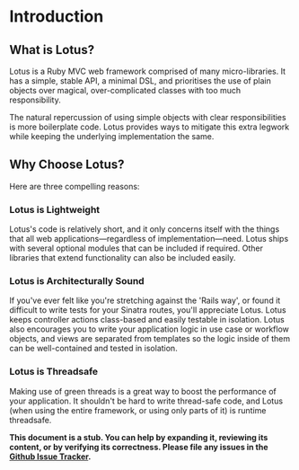 # Introduction

## What is Lotus?

Lotus is a Ruby MVC web framework comprised of many micro-libraries. It has a
simple, stable API, a minimal DSL, and prioritises the use of plain objects over
magical, over-complicated classes with too much responsibility.

The natural repercussion of using simple objects with clear responsibilities
is more boilerplate code. Lotus provides ways to mitigate
this extra legwork while keeping the underlying implementation the same.

## Why Choose Lotus?

Here are three compelling reasons:

### Lotus is Lightweight

Lotus's code is relatively short, and it only concerns itself with the things
that all web applications&mdash;regardless of implementation&mdash;need.
Lotus ships with several optional modules that can be included if required.
Other libraries that extend functionality can also be included easily.

### Lotus is Architecturally Sound

If you've ever felt like you're stretching against the 'Rails way', or found
it difficult to write tests for your Sinatra routes, you'll appreciate Lotus.
Lotus keeps controller actions class-based and easily testable in isolation.
Lotus also encourages you to write your application logic in use case or
workflow objects, and views are separated from templates so the logic inside
of them can be well-contained and tested in isolation.

### Lotus is Threadsafe

Making use of green threads is a great way to boost the performance of your
application. It shouldn't be hard to write thread-safe code, and Lotus (when
using the entire framework, or using only parts of it) is runtime threadsafe.

**This document is a stub. You can help by expanding it, reviewing its content,
or by verifying its correctness. Please file any issues in the
[Github Issue Tracker](https://github.com/lotus/docs/issues).**
